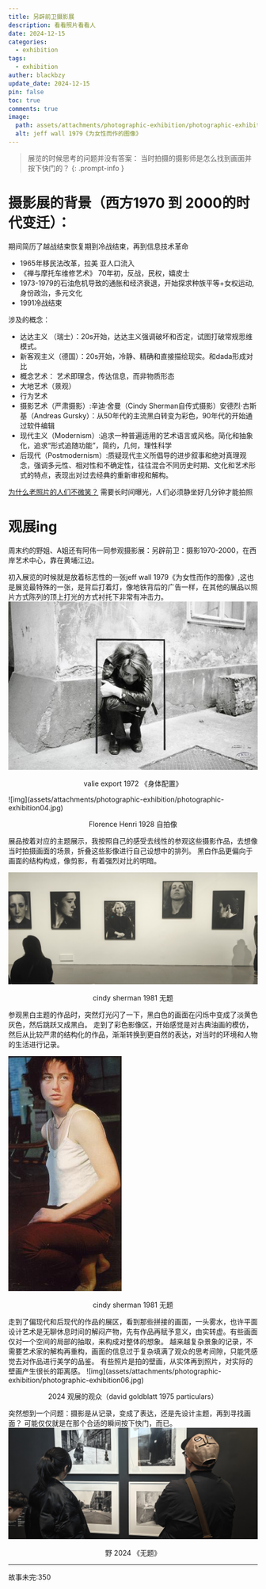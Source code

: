 ```yaml
---
title: 另辟前卫摄影展
description: 看看照片看看人
date: 2024-12-15
categories:
  - exhibition
tags:
  - exhibition
auther: blackbzy
update_date: 2024-12-15
pin: false
toc: true
comments: true
image:
  path: assets/attachments/photographic-exhibition/photographic-exhibition02.jpg
  alt: jeff wall 1979《为女性而作的图像》
---
```


> 展览的时候思考的问题并没有答案：
> 当时拍摄的摄影师是怎么找到画面并按下快门的？
{: .prompt-info }

# 摄影展的背景（西方1970 到 2000的时代变迁）：

期间简历了越战结束恢复期到冷战结束，再到信息技术革命

- 1965年移民法改革，拉美 亚人口流入
- 《禅与摩托车维修艺术》 70年初，反战，民权，嬉皮士
- 1973-1979的石油危机导致的通胀和经济衰退，开始探求种族平等+女权运动,身份政治，多元文化
- 1991冷战结束

涉及的概念：
- 达达主义 （瑞士）：20s开始，达达主义强调破坏和否定，试图打破常规思维模式。
- 新客观主义（德国）：20s开始，冷静、精确和直接描绘现实。和dada形成对比
- 概念艺术： 艺术即理念，传达信息，而非物质形态
- 大地艺术（景观）
- 行为艺术
- 摄影艺术（严肃摄影）:辛迪·舍曼（Cindy Sherman自传式摄影）安德烈·古斯基（Andreas Gursky）：从50年代的主流黑白转变为彩色，90年代的开始通过软件编辑
- 现代主义（Modernism）:追求一种普遍适用的艺术语言或风格。简化和抽象化，追求“形式追随功能”，简约，几何，理性科学
- 后现代（Postmodernism）:质疑现代主义所倡导的进步叙事和绝对真理观念，强调多元性、相对性和不确定性，往往混合不同历史时期、文化和艺术形式的特点，表现出对过去经典的重新审视和解构。

[为什么老照片的人们不微笑？](https://www.upworthy.com/why-didn-t-people-smile-in-old-photographs-it-wasn-t-just-about-the-long-exposure-times) 需要长时间曝光，人们必须静坐好几分钟才能拍照

# 观展ing
周末约的野姐、A姐还有阿伟一同参观摄影展：另辟前卫：摄影1970-2000，在西岸艺术中心，靠在黄埔江边。

初入展览的时候就是放着标志性的一张jeff wall 1979《为女性而作的图像》,这也是展览最特殊的一张，是背后打着灯，像地铁背后的广告一样，在其他的展品以照片方式陈列的顶上打光的方式衬托下非常有冲击力。
![img](assets/attachments/photographic-exhibition/photographic-exhibition01.jpg)
<p align="center">valie export 1972 《身体配置》</p>
![img](assets/attachments/photographic-exhibition/photographic-exhibition04.jpg)
<p align="center">Florence Henri 1928  自拍像</p>

展品按着对应的主题展示，我按照自己的感受去线性的参观这些摄影作品，去想像当时拍摄画面的场景，折叠这些影像进行自己设想中的排列。
黑白作品更偏向于画面的结构构成，像剪影，有着强烈对比的明暗。

![img](assets/attachments/photographic-exhibition/photographic-exhibition05.jpg)
<p align="center">cindy sherman 1981 无题</p>
参观黑白主题的作品时，突然灯光闪了一下，黑白色的画面在闪烁中变成了淡黄色灰色，然后跳跃又成黑白。
走到了彩色影像区，开始感觉是对古典油画的模仿，然后从比较严肃的结构化的作品，渐渐转换到更自然的表达，对当时的环境和人物的生活进行记录。

![img](assets/attachments/photographic-exhibition/photographic-exhibition03.jpg)
<p align="center">cindy sherman 1981 无题</p>
走到了偏现代和后现代的作品的展区，看到那些拼接的画面，一头雾水，也许平面设计艺术是无聊休息时间的解闷产物，先有作品再赋予意义，由实转虚。有些画面仅对一个空间的局部的抽取，来构成对整体的想象。
越来越复杂景象的记录，不需要艺术家的解构再重构，画面的信息过于复杂填满了观众的思考间隙，只能凭感觉去对作品进行美学的品鉴。
有些照片是拍的壁画，从实体再到照片，对实际的壁画产生很长的距离感。
![img](assets/attachments/photographic-exhibition/photographic-exhibition06.jpg)
<p align="center">2024 观展的观众（david goldblatt 1975 particulars）</p>

突然想到一个问题：摄影是从记录，变成了表达，还是先设计主题，再到寻找画面？
可能仅仅就是在那个合适的瞬间按下快门，而已。
![img](assets/attachments/photographic-exhibition/photographic-exhibition06.jpg)
<p align="center">野 2024 《无题》</p>

---
故事未完:350
